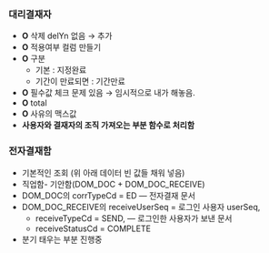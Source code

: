 ### 대리결재자
- **O** 삭제 delYn 없음 → 추가
- **O** 적용여부 컬럼 만들기
- **O** 구분
    - 기본 : 지정완료
    - 기간이 만료되면 : 기간만료
- **O** 필수값 체크 문제 있음 → 임시적으로 내가 해놓음.
- **O** total
- **O** 사유의 맥스값
- **사용자와 결재자의 조직 가져오는 부분 함수로 처리함**

### 전자결재함
- 기본적인 조회 (위 아래 데이터 빈 값들 채워 넣음)
- 직업함- 기안함(DOM_DOC + DOM_DOC_RECEIVE)
- DOM_DOC의 corrTypeCd = ED — 전자결재 문서
- DOM_DOC_RECEIVE의 receiveUserSeq = 로그인 사용자 userSeq,
    - receiveTypeCd = SEND, — 로그인한 사용자가 보낸 문서
    - receiveStatusCd = COMPLETE
- 분기 태우는 부분 진행중
